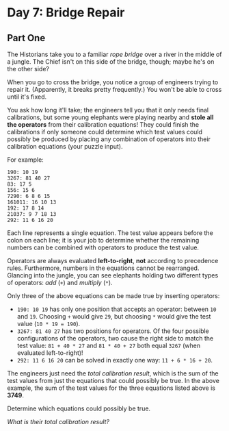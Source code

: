 # Day 7: Bridge Repair
## Part One
The Historians take you to a familiar *rope bridge* over a river in the middle of a jungle.
The Chief isn't on this side of the bridge, though; maybe he's on the other side?

When you go to cross the bridge, you notice a group of engineers trying to repair it.
(Apparently, it breaks pretty frequently.) You won't be able to cross until it's fixed.

You ask how long it'll take; the engineers tell you that it only needs final calibrations,
but some young elephants were playing nearby and **stole all the operators** from their calibration equations!
They could finish the calibrations if only someone could determine which test values could possibly be produced
by placing any combination of operators into their calibration equations (your puzzle input).

For example:
```
190: 10 19
3267: 81 40 27
83: 17 5
156: 15 6
7290: 6 8 6 15
161011: 16 10 13
192: 17 8 14
21037: 9 7 18 13
292: 11 6 16 20
```

Each line represents a single equation. The test value appears before the colon on each line;
it is your job to determine whether the remaining numbers can be combined with operators to produce the test value.

Operators are always evaluated **left-to-right**, **not** according to precedence rules.
Furthermore, numbers in the equations cannot be rearranged.
Glancing into the jungle, you can see elephants holding two different types of operators:
*add* (`+`) and *multiply* (`*`).

Only three of the above equations can be made true by inserting operators:
* `190: 10 19` has only one position that accepts an operator: between `10` and `19`. Choosing `+` would give `29`,
  but choosing `*` would give the test value (`10 * 19 = 190`).
* `3267: 81 40 27` has two positions for operators. 
  Of the four possible configurations of the operators, two cause the right side to match the test value:
  `81 + 40 * 27` and `81 * 40 + 27` both equal `3267` (when evaluated left-to-right)!
* `292: 11 6 16 20` can be solved in exactly one way: `11 + 6 * 16 + 20`.

The engineers just need the *total calibration result*, which is the sum of the test values
from just the equations that could possibly be true.
In the above example, the sum of the test values for the three equations listed above is **3749**.

Determine which equations could possibly be true. 

*What is their total calibration result?*
